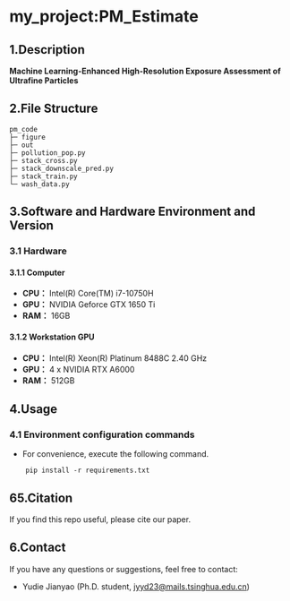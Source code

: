 # my_project:PM_Estimate

## 1.Description

**Machine Learning-Enhanced High-Resolution Exposure Assessment of Ultrafine Particles**

## 2.File Structure
```
pm_code
├─ figure
├─ out
├─ pollution_pop.py
├─ stack_cross.py
├─ stack_downscale_pred.py
├─ stack_train.py
└─ wash_data.py

```

## 3.Software and Hardware Environment and Version

### 3.1 Hardware

#### 3.1.1 Computer
+ **CPU：** Intel(R) Core(TM) i7-10750H
+ **GPU：** NVIDIA Geforce GTX 1650 Ti
+ **RAM：** 16GB

#### 3.1.2 Workstation GPU
+ **CPU：** Intel(R) Xeon(R) Platinum 8488C 2.40 GHz
+ **GPU：** 4 x NVIDIA RTX A6000
+ **RAM：** 512GB

## 4.Usage

### 4.1 Environment configuration commands
- For convenience, execute the following command.

```
    pip install -r requirements.txt
```

## 65.Citation

If you find this repo useful, please cite our paper.

## 6.Contact
If you have any questions or suggestions, feel free to contact:
- Yudie Jianyao (Ph.D. student, jyyd23@mails.tsinghua.edu.cn)